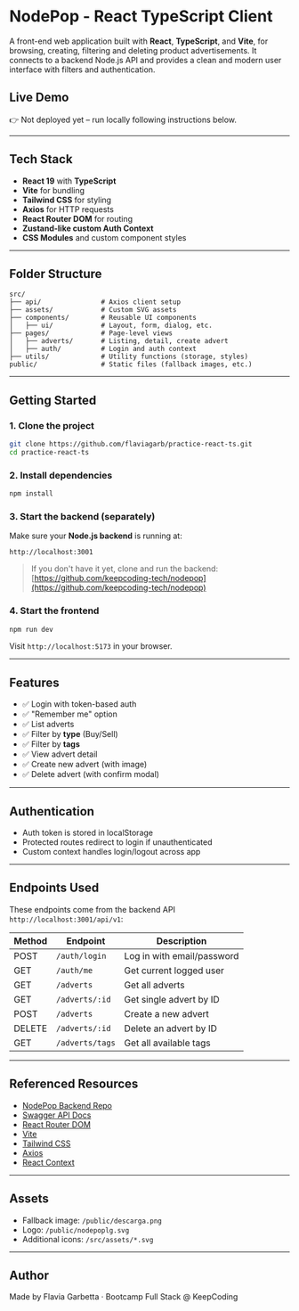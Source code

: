 # NodePop - React TypeScript Client

A front-end web application built with **React**, **TypeScript**, and **Vite**, for browsing, creating, filtering and deleting product advertisements. It connects to a backend Node.js API and provides a clean and modern user interface with filters and authentication.

## Live Demo

👉 Not deployed yet – run locally following instructions below.

---

## Tech Stack

- **React 19** with **TypeScript**
- **Vite** for bundling
- **Tailwind CSS** for styling
- **Axios** for HTTP requests
- **React Router DOM** for routing
- **Zustand-like custom Auth Context**
- **CSS Modules** and custom component styles

---

## Folder Structure

```
src/
├── api/               # Axios client setup
├── assets/            # Custom SVG assets
├── components/        # Reusable UI components
│   ├── ui/            # Layout, form, dialog, etc.
├── pages/             # Page-level views
│   ├── adverts/       # Listing, detail, create advert
│   ├── auth/          # Login and auth context
├── utils/             # Utility functions (storage, styles)
public/                # Static files (fallback images, etc.)
```

---

## Getting Started

### 1. Clone the project

```bash
git clone https://github.com/flaviagarb/practice-react-ts.git
cd practice-react-ts
```

### 2. Install dependencies

```bash
npm install
```

### 3. Start the backend (separately)

Make sure your **Node.js backend** is running at:

```
http://localhost:3001
```

> If you don't have it yet, clone and run the backend:  
> [https://github.com/keepcoding-tech/nodepop](https://github.com/keepcoding-tech/nodepop)

### 4. Start the frontend

```bash
npm run dev
```

Visit `http://localhost:5173` in your browser.

---

## Features

- ✅ Login with token-based auth
- ✅ "Remember me" option
- ✅ List adverts
- ✅ Filter by **type** (Buy/Sell)
- ✅ Filter by **tags**
- ✅ View advert detail
- ✅ Create new advert (with image)
- ✅ Delete advert (with confirm modal)

---

## Authentication

- Auth token is stored in localStorage
- Protected routes redirect to login if unauthenticated
- Custom context handles login/logout across app

---

## Endpoints Used

These endpoints come from the backend API `http://localhost:3001/api/v1`:

| Method | Endpoint        | Description                |
| ------ | --------------- | -------------------------- |
| POST   | `/auth/login`   | Log in with email/password |
| GET    | `/auth/me`      | Get current logged user    |
| GET    | `/adverts`      | Get all adverts            |
| GET    | `/adverts/:id`  | Get single advert by ID    |
| POST   | `/adverts`      | Create a new advert        |
| DELETE | `/adverts/:id`  | Delete an advert by ID     |
| GET    | `/adverts/tags` | Get all available tags     |

---

## Referenced Resources

- [NodePop Backend Repo](https://github.com/keepcoding-tech/nodepop)
- [Swagger API Docs](http://localhost:3001/swagger/)
- [React Router DOM](https://reactrouter.com/)
- [Vite](https://vitejs.dev/)
- [Tailwind CSS](https://tailwindcss.com/)
- [Axios](https://axios-http.com/)
- [React Context](https://reactjs.org/docs/context.html)

---

## Assets

- Fallback image: `/public/descarga.png`
- Logo: `/public/nodepoplg.svg`
- Additional icons: `/src/assets/*.svg`

---

## Author

Made by Flavia Garbetta · Bootcamp Full Stack @ KeepCoding
